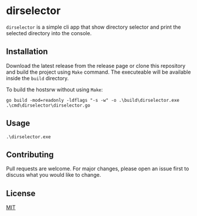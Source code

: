 # dirselector

`dirselector` is a simple cli app that show directory selector and print the selected
directory into the console.

## Installation

Download the latest release from the release page or clone this repository and build the project using `Make` command. The executeable will be available inside the `build` directory.

To build the hostsrw without using `Make`:
```
go build -mod=readonly -ldflags "-s -w" -o .\build\dirselector.exe .\cmd\dirselector\dirselector.go
```

## Usage

```
.\dirselector.exe
```

## Contributing

Pull requests are welcome. For major changes, please open an issue first
to discuss what you would like to change.

## License
[MIT](https://github.com/aziyan99/dirselector/blob/main/LICENSE)
